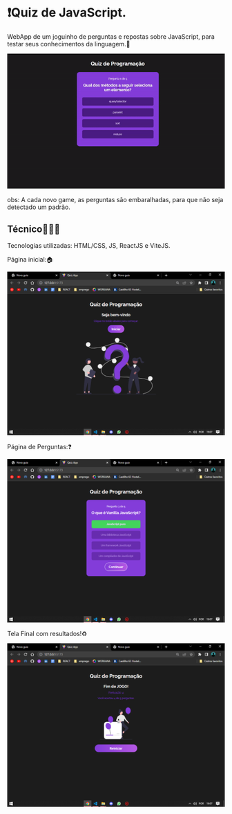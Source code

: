 # ❗Quiz de JavaScript.
<p>WebApp de um joguinho de perguntas e repostas sobre JavaScript, para testar seus conhecimentos da linguagem.👀</p>
<img src="./assets/quiz.gif"/>
<p>obs: A cada novo game, as perguntas são embaralhadas, para que não seja detectado um padrão.</p>

## Técnico👨🏻‍💻
<p>Tecnologias utilizadas: HTML/CSS, JS, ReactJS e ViteJS.</p>

<p>Página inicial:🏠</p>
<img src="./assets/home.png"/>

<p>Página de Perguntas:❓</p>
<img src="./assets/question.png"/>

<p>Tela Final com resultados!♻</p>
<img src="./assets/end.png"/>
